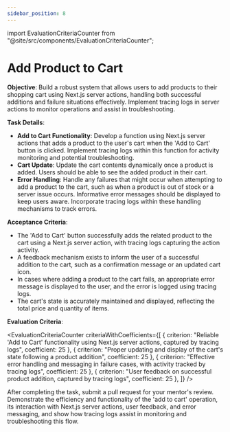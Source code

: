 ```yaml
---
sidebar_position: 8
---
```


import EvaluationCriteriaCounter from "@site/src/components/EvaluationCriteriaCounter";

# Add Product to Cart

**Objective**: Build a robust system that allows users to add products to their shopping cart using Next.js server actions, handling both successful additions and failure situations effectively. Implement tracing logs in server actions to monitor operations and assist in troubleshooting.

**Task Details**: 

- **Add to Cart Functionality**: Develop a function using Next.js server actions that adds a product to the user's cart when the 'Add to Cart' button is clicked. Implement tracing logs within this function for activity monitoring and potential troubleshooting.
- **Cart Update**: Update the cart contents dynamically once a product is added. Users should be able to see the added product in their cart.
- **Error Handling**: Handle any failures that might occur when attempting to add a product to the cart, such as when a product is out of stock or a server issue occurs. Informative error messages should be displayed to keep users aware. Incorporate tracing logs within these handling mechanisms to track errors.

**Acceptance Criteria**: 

- The 'Add to Cart' button successfully adds the related product to the cart using a Next.js server action, with tracing logs capturing the action activity.
- A feedback mechanism exists to inform the user of a successful addition to the cart, such as a confirmation message or an updated cart icon.
- In cases where adding a product to the cart fails, an appropriate error message is displayed to the user, and the error is logged using tracing logs.
- The cart's state is accurately maintained and displayed, reflecting the total price and quantity of items.

**Evaluation Criteria**:

<EvaluationCriteriaCounter
criteriaWithCoefficients={[
{ criterion: "Reliable 'Add to Cart' functionality using Next.js server actions, captured by tracing logs", coefficient: 25 },
{ criterion: "Proper updating and display of the cart's state following a product addition", coefficient: 25 },
{ criterion: "Effective error handling and messaging in failure cases, with activity tracked by tracing logs", coefficient: 25 },
{ criterion: "User feedback on successful product addition, captured by tracing logs", coefficient: 25 },
]}
/>

After completing the task, submit a pull request for your mentor's review. Demonstrate the efficiency and functionality of the 'add to cart' operation, its interaction with Next.js server actions, user feedback, and error messaging, and show how tracing logs assist in monitoring and troubleshooting this flow.